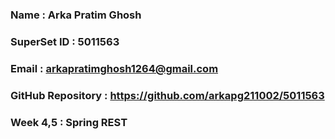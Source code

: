 ### Name : Arka Pratim Ghosh
### SuperSet ID : 5011563
### Email : arkapratimghosh1264@gmail.com
### GitHub Repository : https://github.com/arkapg211002/5011563

### Week 4,5 : Spring REST